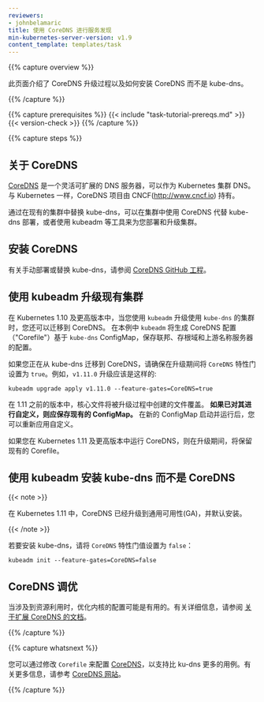 ```yaml
---
reviewers:
- johnbelamaric
title: 使用 CoreDNS 进行服务发现
min-kubernetes-server-version: v1.9
content_template: templates/task
---
```


<!--
---
reviewers:
- johnbelamaric
title: Using CoreDNS for Service Discovery
min-kubernetes-server-version: v1.9
content_template: templates/task
---
-->

{{% capture overview %}}

<!--
This page describes the CoreDNS upgrade process and how to install CoreDNS instead of kube-dns.
-->
此页面介绍了 CoreDNS 升级过程以及如何安装 CoreDNS 而不是 kube-dns。

{{% /capture %}}

{{% capture prerequisites %}}
{{< include "task-tutorial-prereqs.md" >}} {{< version-check >}}
{{% /capture %}}

{{% capture steps %}}

<!--
## About CoreDNS
-->

## 关于 CoreDNS

<!--
[CoreDNS](https://coredns.io) is a flexible, extensible DNS server that can serve as the Kubernetes cluster DNS.
Like Kubernetes, the CoreDNS project is hosted by the [CNCF.](http://www.cncf.io)
-->
[CoreDNS](https://coredns.io) 是一个灵活可扩展的 DNS 服务器，可以作为 Kubernetes 集群 DNS。与 Kubernetes 一样，CoreDNS 项目由 CNCF(http://www.cncf.io) 持有。

<!--
You can use CoreDNS instead of kube-dns in your cluster by replacing kube-dns in an existing
deployment, or by using tools like kubeadm that will deploy and upgrade the cluster for you.
-->
通过在现有的集群中替换 kube-dns，可以在集群中使用 CoreDNS 代替 kube-dns 部署，或者使用 kubeadm 等工具来为您部署和升级集群。

<!--
## Installing CoreDNS
-->

## 安装 CoreDNS

<!--
For manual deployment or replacement of kube-dns, see the documentation at the
[CoreDNS GitHub project.](https://github.com/coredns/deployment/tree/master/kubernetes)
-->
有关手动部署或替换 kube-dns，请参阅 [CoreDNS GitHub 工程](https://github.com/coredns/deployment/tree/master/kubernetes)。

<!--
## Upgrading an existing cluster with kubeadm
-->

## 使用 kubeadm 升级现有集群

<!--
In Kubernetes version 1.10 and later, you can also move to CoreDNS when you use `kubeadm` to upgrade
a cluster that is using `kube-dns`. In this case, `kubeadm` will generate the CoreDNS configuration
("Corefile") based upon the `kube-dns` ConfigMap, preserving configurations for federation,
stub domains, and upstream name server.
-->
在 Kubernetes 1.10 及更高版本中，当您使用 `kubeadm` 升级使用 `kube-dns` 的集群时，您还可以迁移到 CoreDNS。
在本例中 `kubeadm` 将生成 CoreDNS 配置（"Corefile"）基于 `kube-dns` ConfigMap，保存联邦、存根域和上游名称服务器的配置。

<!--
If you are moving from kube-dns to CoreDNS, make sure to set the `CoreDNS` feature gate to `true`
during an upgrade. For example, here is what a `v1.11.0` upgrade would look like:
-->
如果您正在从 kube-dns 迁移到 CoreDNS，请确保在升级期间将 `CoreDNS` 特性门设置为 `true`。例如，`v1.11.0` 升级应该是这样的:

```
kubeadm upgrade apply v1.11.0 --feature-gates=CoreDNS=true
```

<!--
In versions prior to 1.11 the Corefile will be **overwritten** by the one created during upgrade.
**You should save your existing ConfigMap if you have customized it.** You may re-apply your
customizations after the new ConfigMap is up and running.
-->
在 1.11 之前的版本中，核心文件将被升级过程中创建的文件覆盖。
**如果已对其进行自定义，则应保存现有的 ConfigMap。** 在新的 ConfigMap 启动并运行后，您可以重新应用自定义。

<!--
If you are running CoreDNS in Kubernetes version 1.11 and later, during upgrade,
your existing Corefile will be retained.
-->
如果您在 Kubernetes 1.11 及更高版本中运行 CoreDNS，则在升级期间，将保留现有的 Corefile。

<!--
## Installing kube-dns instead of CoreDNS with kubeadm
-->
## 使用 kubeadm 安装 kube-dns 而不是 CoreDNS

{{< note >}}

<!--
In Kubernetes 1.11, CoreDNS has graduated to General Availability (GA)
and is installed by default.
-->
在 Kubernetes 1.11 中，CoreDNS 已经升级到通用可用性(GA)，并默认安装。

{{< /note >}}

<!--
To install kube-dns instead, set the `CoreDNS` feature gate
value to `false`:
-->
若要安装 kube-dns，请将 `CoreDNS` 特性门值设置为 `false`：

```
kubeadm init --feature-gates=CoreDNS=false
```

<!--
## Tuning CoreDNS
-->

## CoreDNS 调优

<!--
When resource utilisation is a concern, it may be useful to tune the configuration of CoreDNS. For more details, check out the
[documentation on scaling CoreDNS]((https://github.com/coredns/deployment/blob/master/kubernetes/Scaling_CoreDNS.md)).
-->
当涉及到资源利用时，优化内核的配置可能是有用的。有关详细信息，请参阅 [关于扩展 CoreDNS 的文档]((https://github.com/coredns/deployment/blob/master/kubernetes/Scaling_CoreDNS.md))。

{{% /capture %}}

{{% capture whatsnext %}}

<!--
You can configure [CoreDNS](https://coredns.io) to support many more use cases than
kube-dns by modifying the `Corefile`. For more information, see the
[CoreDNS site](https://coredns.io/2017/05/08/custom-dns-entries-for-kubernetes/).
-->
您可以通过修改 `Corefile` 来配置 [CoreDNS](https://coredns.io)，以支持比 ku-dns 更多的用例。有关更多信息，请参考 [CoreDNS 网站](https://coredns.io/2017/05/08/custom-dns-entries-for-kubernetes/)。

{{% /capture %}}


